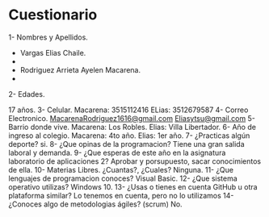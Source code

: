 # Cuestionario
1- Nombres y Apellidos.

- Vargas Elias Chaile.
- 
- Rodriguez Arrieta Ayelen Macarena.
- 
2- Edades.
  
  17 años.
3- Celular.
  Macarena: 3515112416
  ELias: 3512679587
4- Correo Electronico.
  MacarenaRodriguez1616@gmail.com
  Eliasytsu@gmail.com
5- Barrio donde vive.
  Macarena: Los Robles.
  Elias: Villa Libertador.
6- Año de ingreso al colegio.
  Macarena: 4to año.
  Elias: 1er año.
7- ¿Practicas algún deporte?
   si.
8- ¿Que opinas de la programacion?
  Tiene una gran salida laboral y demanda.
9- ¿Que esperas de este año en la asignatura laboratorio de aplicaciones 2?
  Aprobar y porsupuesto, sacar conocimientos de ella.
10- Materias Libres. ¿Cuantas?, ¿Cuales?
  Ninguna.
11- ¿Que lenguajes de programacion conoces?
  Visual Basic.
12- ¿Que sistema operativo utilizas?
  Windows 10.
13- ¿Usas o tienes en cuenta GitHub u otra plataforma similar?
  Lo tenemos en cuenta, pero no lo utilizamos
14- ¿Conoces algo de metodologias ágiles? (scrum)
  No.
